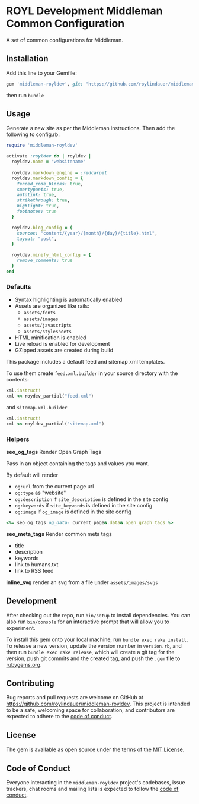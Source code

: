 # ROYL Development Middleman Common Configuration

A set of common configurations for Middleman.

## Installation

Add this line to your Gemfile:

```ruby
gem 'middleman-royldev', git: "https://github.com/roylindauer/middleman-royldev.git"
```

then run `bundle`


## Usage

Generate a new site as per the Middleman instructions. Then add the following to config.rb:

```ruby
require 'middleman-royldev'

activate :royldev do | royldev |
  royldev.name = "websitename"
  
  royldev.markdown_engine = :redcarpet
  royldev.markdown_config = {
    fenced_code_blocks: true,
    smartypants: true,
    autolink: true,
    strikethrough: true,
    highlight: true,
    footnotes: true
  }

  royldev.blog_config = {
    sources: "content/{year}/{month}/{day}/{title}.html",
    layout: "post",
  }

  royldev.minify_html_config = {
    remove_comments: true
  }
end
```

### Defaults 

* Syntax highlighting is automatically enabled 
* Assets are organized like rails:
  * `assets/fonts`
  * `assets/images`
  * `assets/javascripts`
  * `assets/stylesheets`
* HTML minification is enabled
* Live reload is enabled for development
* GZipped assets are created during build


This package includes a default feed and sitemap xml templates. 

To use them create `feed.xml.builder` in your source directory with the contents: 

```ruby
xml.instruct!
xml << roydev_partial("feed.xml")
```

and `sitemap.xml.builder` 

```ruby
xml.instruct!
xml << royldev_partial("sitemap.xml")
```

### Helpers

**seo_og_tags** Render Open Graph Tags

Pass in an object containing the tags and values you want.

By default will render 

* `og:url` from the current page url 
* `og:type` as "website"
* `og:description` if `site_description` is defined in the site config 
* `og:keywords` if `site_keywords` is defined in the site config 
* `og:image` if `og_image` is defined in the site config 

```ruby
<%= seo_og_tags og_data: current_page&.data&.open_graph_tags %>
```

**seo_meta_tags** Render common meta tags 

* title 
* description 
* keywords 
* link to humans.txt 
* link to RSS feed 

**inline_svg** render an svg from a file under `assets/images/svgs`

## Development

After checking out the repo, run `bin/setup` to install dependencies. You can also run `bin/console` for an interactive prompt that will allow you to experiment.

To install this gem onto your local machine, run `bundle exec rake install`. To release a new version, update the version number in `version.rb`, and then run `bundle exec rake release`, which will create a git tag for the version, push git commits and the created tag, and push the `.gem` file to [rubygems.org](https://rubygems.org).

## Contributing

Bug reports and pull requests are welcome on GitHub at https://github.com/roylindauer/middleman-royldev. This project is intended to be a safe, welcoming space for collaboration, and contributors are expected to adhere to the [code of conduct](https://github.com/roylindauer/middleman-royldev/blob/main/CODE_OF_CONDUCT.md).

## License

The gem is available as open source under the terms of the [MIT License](https://opensource.org/licenses/MIT).

## Code of Conduct

Everyone interacting in the `middleman-royldev` project's codebases, issue trackers, chat rooms and mailing lists is expected to follow the [code of conduct](https://github.com/roylindauer/middleman-royldev/blob/main/CODE_OF_CONDUCT.md).
